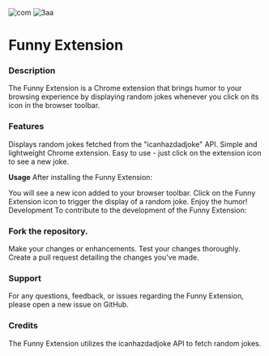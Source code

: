 ![com](https://github.com/yuvraj042003/Comedy_Extenstion/assets/81462095/d7606989-2663-442e-9892-bc31354e36d0)
![3aa](https://github.com/yuvraj042003/Comedy_Extenstion/assets/81462095/c26f4df6-c1db-4a73-b3a4-2d905187045f)
<h1>Funny Extension</h1>
<h3>Description</h3>
<p></p>The Funny Extension is a Chrome extension that brings humor to your browsing experience by displaying random jokes whenever you click on its icon in the browser toolbar.</p>

<h3>Features</h3>
Displays random jokes fetched from the "icanhazdadjoke" API.
Simple and lightweight Chrome extension.
Easy to use - just click on the extension icon to see a new joke.


<b>Usage</b>
After installing the Funny Extension:

You will see a new icon added to your browser toolbar.
Click on the Funny Extension icon to trigger the display of a random joke.
Enjoy the humor!
Development
To contribute to the development of the Funny Extension:

<h3>Fork the repository.</h3>
Make your changes or enhancements.
Test your changes thoroughly.
Create a pull request detailing the changes you've made.
<h3>Support</h3>
For any questions, feedback, or issues regarding the Funny Extension, please open a new issue on GitHub.

<h3>Credits</h3>
The Funny Extension utilizes the icanhazdadjoke API to fetch random jokes.

